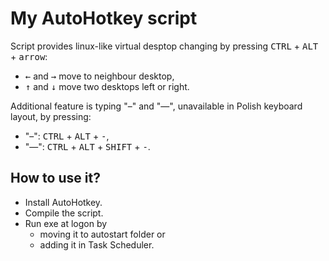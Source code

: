 # My AutoHotkey script
Script provides linux-like virtual desptop changing by pressing <kbd>CTRL</kbd> + <kbd>ALT</kbd> + <kbd>arrow</kbd>:
- <kbd>←</kbd> and <kbd>→</kbd> move to neighbour desktop,
- <kbd>↑</kbd> and <kbd>↓</kbd> move two desktops left or right.

Additional feature is typing "–" and "—", unavailable in Polish keyboard layout, by pressing:
- "–": <kbd>CTRL</kbd> + <kbd>ALT</kbd> + <kbd>-</kbd>,
- "—": <kbd>CTRL</kbd> + <kbd>ALT</kbd> + <kbd>SHIFT</kbd> + <kbd>-</kbd>.

## How to use it?
- Install AutoHotkey.
- Compile the script.
- Run exe at logon by
  - moving it to autostart folder or
  - adding it in Task Scheduler.